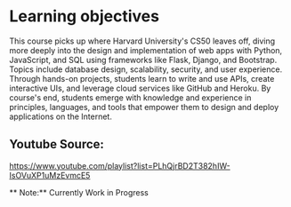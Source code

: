 # Learning objectives

This course picks up where Harvard University's CS50 leaves off, diving more deeply into the design and implementation of web apps with Python, JavaScript, and SQL using frameworks like Flask, Django, and Bootstrap. Topics include database design, scalability, security, and user experience. Through hands-on projects, students learn to write and use APIs, create interactive UIs, and leverage cloud services like GitHub and Heroku. By course's end, students emerge with knowledge and experience in principles, languages, and tools that empower them to design and deploy applications on the Internet.

## Youtube Source:

https://www.youtube.com/playlist?list=PLhQjrBD2T382hIW-IsOVuXP1uMzEvmcE5

** Note:** Currently Work in Progress